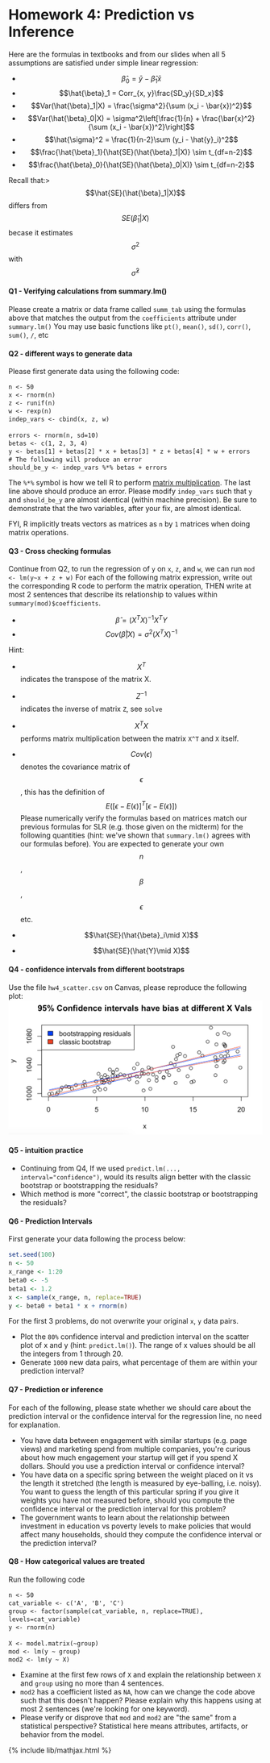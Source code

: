 # Homework 4: Prediction vs Inference

Here are the formulas in textbooks and from our slides when all 5 assumptions are satisfied under simple linear regression:

- $$\hat{\beta}_0 = \bar{y} - \hat{\beta}_1 \bar{x}$$
- $$\hat{\beta}_1 = Corr_{x, y}\frac{SD_y}{SD_x}$$
- $$Var(\hat{\beta}_1|X) = \frac{\sigma^2}{\sum (x_i - \bar{x})^2}$$
- $$Var(\hat{\beta}_0|X) = \sigma^2\left[\frac{1}{n} + \frac{\bar{x}^2}{\sum (x_i - \bar{x})^2}\right]$$
- $$\hat{\sigma}^2 = \frac{1}{n-2}\sum (y_i - \hat{y}_i)^2$$
- $$\frac{\hat{\beta}_1}{\hat{SE}(\hat{\beta}_1|X)} \sim t_{df=n-2}$$
- $$\frac{\hat{\beta}_0}{\hat{SE}(\hat{\beta}_0|X)} \sim t_{df=n-2}$$

Recall that:>
$$\hat{SE}(\hat{\beta}_1|X)$$ differs from $$SE(\hat{\beta}_1|X)$$ becase it estimates $$\sigma^2$$ with $$\hat{\sigma}^2$$


#### Q1 - Verifying calculations from summary.lm()
Please create a matrix or data frame called `summ_tab` using the formulas above that matches the output from the `coefficients` attribute under `summary.lm()`
You may use basic functions like `pt()`, `mean()`, `sd()`, `corr()`, `sum()`, `/`, etc

#### Q2 - different ways to generate data

Please first generate data using the following code:
```
n <- 50
x <- rnorm(n)
z <- runif(n)
w <- rexp(n)
indep_vars <- cbind(x, z, w)

errors <- rnorm(n, sd=10)
betas <- c(1, 2, 3, 4)
y <- betas[1] + betas[2] * x + betas[3] * z + betas[4] * w + errors
# The following will produce an error
should_be_y <- indep_vars %*% betas + errors
```

The `%*%` symbol is how we tell R to perform [matrix multiplication](https://en.wikipedia.org/wiki/Matrix_multiplication).
The last line above should produce an error. Please modify `indep_vars` such that `y` and `should_be_y` are almost identical (within machine precision). Be sure to demonstrate
that the two variables, after your fix, are almost identical.

FYI, R implicitly treats vectors as matrices as `n` by `1` matrices when doing matrix operations.

#### Q3 - Cross checking formulas

Continue from Q2, to run the regression of `y` on `x`, `z`, and `w`, we can run `mod <- lm(y~x + z + w)`
For each of the following matrix expression, write out the corresponding R code to perform the matrix operation, THEN write at most 2 sentences that describe its relationship to values within `summary(mod)$coefficients`.
- $$\hat{\beta} = (X^TX)^{-1}X^TY$$
- $$Cov(\hat{\beta}|X) = \sigma^2 (X^TX)^{-1}$$

Hint:
- $$X^T$$ indicates the transpose of the matrix X.
- $$Z^{-1}$$ indicates the inverse of matrix `Z`, see `solve`
- $$X^TX$$ performs matrix multiplication between the matrix `X^T` and `X` itself.
- $$Cov(\epsilon)$$ denotes the covariance matrix of $$\epsilon$$, this has the definition of $$E([\epsilon - E(\epsilon)]^T[\epsilon - E(\epsilon)])$$
Please numerically verify the formulas based on matrices match our previous formulas for SLR (e.g. those given on the midterm) for the following quantities (hint: we've shown that `summary.lm()` agrees with our formulas before). You are expected to generate your own $$n$$, $$\beta$$, $$\epsilon$$ etc.

- $$\hat{SE}(\hat{\beta}_i\mid X)$$
- $$\hat{SE}(\hat{Y}\mid X)$$

#### Q4 - confidence intervals from different bootstraps
Use the file `hw4_scatter.csv` on Canvas, please reproduce the following plot:
<img src="../images/hw4_conf_inter_boot.png" alt="conf_inter_boot" width='600'>

#### Q5 - intuition practice
- Continuing from Q4, If we used `predict.lm(..., interval="confidence")`, would its results align better with the classic bootstrap or bootstrapping the residuals?
- Which method is more "correct", the classic bootstrap or bootstrapping the residuals?

#### Q6 - Prediction Intervals
First generate your data following the process below:

```r
set.seed(100)
n <- 50
x_range <- 1:20
beta0 <- -5
beta1 <- 1.2
x <- sample(x_range, n, replace=TRUE)
y <- beta0 + beta1 * x + rnorm(n)
```
For the first 3 problems, do not overwrite your original `x`, `y` data pairs.
- Plot the `80%` confidence interval and prediction interval on the scatter plot of x and y (hint: `predict.lm()`). The range of x values should be all the integers from 1 through 20.
- Generate `1000` new data pairs, what percentage of them are within your prediction interval?


#### Q7 - Prediction or inference
For each of the following, please state whether we should care about the prediction interval or the confidence interval for the regression line, no need for explanation.
- You have data between engagement with similar startups (e.g. page views) and marketing spend from multiple companies, you're curious about how much engagement your startup will get if you spend X dollars. Should you use a prediction interval or confidence interval?
- You have data on a specific spring between the weight placed on it vs the length it stretched (the length is measured by eye-balling, i.e. noisy). You want to guess the length of this particular spring if you give it weights you have not measured before, should you compute the confidence interval or the prediction interval for this problem?
- The government wants to learn about the relationship between investment in education vs poverty levels to make policies that would affect many households, should they compute the confidence interval or the prediction interval?


#### Q8 - How categorical values are treated

Run the following code
```
n <- 50
cat_variable <- c('A', 'B', 'C')
group <- factor(sample(cat_variable, n, replace=TRUE), levels=cat_variable)
y <- rnorm(n)

X <- model.matrix(~group)
mod <- lm(y ~ group)
mod2 <- lm(y ~ X)
```

- Examine at the first few rows of `X` and explain the relationship between `X` and `group` using no more than 4 sentences.
- `mod2` has a coefficient listed as `NA`, how can we change the code above such that this doesn't happen? Please explain why this happens using at most 2 sentences (we're looking for one keyword).
- Please verify or disprove that `mod` and `mod2` are "the same" from a statistical perspective? Statistical here means attributes, artifacts, or behavior from the model.

{% include lib/mathjax.html %}
